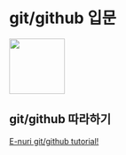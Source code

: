 # git/github 입문
<img src="https://octodex.github.com/images/maxtocat.gif" height="100">

## git/github 따라하기
[E-nuri git/github tutorial!](https://github.com/E-nuri/git_beginner)
